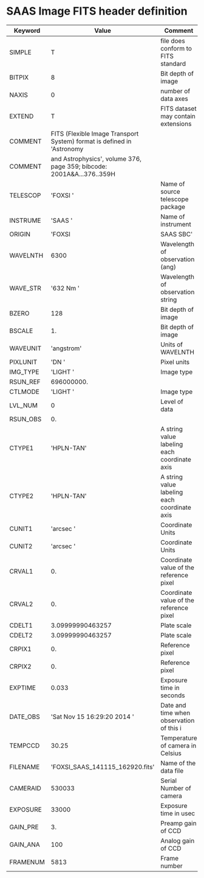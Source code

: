 SAAS Image FITS header definition
=================================

| Keyword | Value | Comment |
|---------|-------|---------|
| SIMPLE |                    T | file does conform to FITS standard |
| BITPIX  |                    8 | Bit depth of image                             
| NAXIS   |                    0 | number of data axes                            
| EXTEND  |                    T | FITS dataset may contain extensions            
| COMMENT  | FITS (Flexible Image Transport System) format is defined in 'Astronomy
| COMMENT  | and Astrophysics', volume 376, page 359; bibcode: 2001A&A...376..359H 
| TELESCOP | 'FOXSI   '           | Name of source telescope package               
| INSTRUME | 'SAAS    '           | Name of instrument                             
| ORIGIN   | 'FOXSI|SAAS SBC'     | Location where file was made                   
| WAVELNTH |                 6300 | Wavelength of observation (ang)                
| WAVE_STR | '632 Nm  '           | Wavelength of observation string               
| BZERO    |                  128 | Bit depth of image                             
| BSCALE   |                   1. | Bit depth of image                             
| WAVEUNIT | 'angstrom'           | Units of WAVELNTH                              
| PIXLUNIT | 'DN      '           | Pixel units                                    
| IMG_TYPE | 'LIGHT   '           | Image type                                     
| RSUN_REF | 696000000.                                                  
| CTLMODE | 'LIGHT   '           | Image type                                     
| LVL_NUM |                    0 | Level of data                                  
| RSUN_OBS|                   0.                                                  
| CTYPE1  | 'HPLN-TAN'           | A string value labeling each coordinate axis   
| CTYPE2  | 'HPLN-TAN'           | A string value labeling each coordinate axis   
| CUNIT1  | 'arcsec  '           | Coordinate Units                               
| CUNIT2  | 'arcsec  '           | Coordinate Units                               
| CRVAL1  |                   0. | Coordinate value of the reference pixel        
| CRVAL2  |                   0. | Coordinate value of the reference pixel        
| CDELT1  |     3.09999990463257 | Plate scale                                    
| CDELT2  |     3.09999990463257 | Plate scale                                    
| CRPIX1  |                   0. | Reference pixel                                
| CRPIX2  |                   0. | Reference pixel                                
| EXPTIME |                0.033 | Exposure time in seconds                       
| DATE_OBS| 'Sat Nov 15 16:29:20 2014 ' | Date and time when observation of this i
| TEMPCCD |                30.25 | Temperature of camera in Celsius               
| FILENAME| 'FOXSI_SAAS_141115_162920.fits' | Name of the data file               
| CAMERAID|               530033 | Serial Number of camera                        
| EXPOSURE|                33000 | Exposure time in usec                          
| GAIN_PRE|                   3. | Preamp gain of CCD
| GAIN_ANA|                  100 | Analog gain of CCD
| FRAMENUM|                 5813 | Frame number